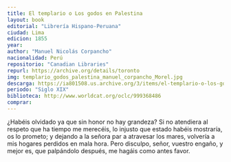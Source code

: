 ```yaml
---
title: El templario o Los godos en Palestina
layout: book
editorial: "Librería Hispano-Peruana"
ciudad: Lima
edicion: 1855
year: 
author: "Manuel Nicolás Corpancho"
nacionalidad: Perú
repositorio: "Canadian Libraries"
repurl: https://archive.org/details/toronto
img: templario_godos_palestina_manuel_corpancho_Morel.jpg
descarga: https://ia801508.us.archive.org/3/items/el-templario-o-los-godos-en-palestina-manuel-nicolas-corpancho/El%20templario%20o%20Los%20godos%20en%20Palestina%20-%20Manuel%20Nicol%C3%A1s%20Corpancho.pdf
periodo: "Siglo XIX"
biblioteca: http://www.worldcat.org/oclc/999368486
comprar: 
---
```

 

¿Habéis olvidado ya que sin honor no hay grandeza?
Si no atendiera al respeto que ha tiempo me merecéis, lo injusto que estado habéis mostraría, os lo prometo; y dejando a la señora par a atravesar los mares, volvería a mis hogares perdidos en mala hora. Pero disculpo, señor, vuestro engaño, y mejor es, que palpándolo después, me hagáis como antes favor.
